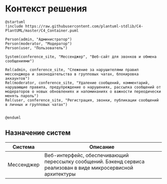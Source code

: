# Контекст решения
<!-- Окружение системы (роли, участники, внешние системы) и связи системы с ним. Диаграмма контекста C4 и текстовое описание. 
-->
```plantuml
@startuml
!include https://raw.githubusercontent.com/plantuml-stdlib/C4-PlantUML/master/C4_Container.puml

Person(admin, "Администратор")
Person(moderator, "Модератор")
Person(user, "Пользователь")

System(conference_site, "Мессенджер", "Веб-сайт для звонков и обмена сообщениями")

Rel(admin, conference_site, "Слежение за нарушителями правил мессенджера и законодательства в групповых чатах, блокировка аккаунтов")
Rel(moderator, conference_site, "Удаление сообщений, комментарий, нарушающие правила, предупреждение о нарушениях, рассылка сообщений от модераторов о новых обновлениях и напоминаниях о важности переодически менять пароль")
Rel(user, conference_site, "Регистрация, звонки, публикации сообщений в личных и групповых чатах")


@enduml
```

## Назначение систем
|Система| Описание|
|-------|---------|
| Мессенджер | Веб-интерфейс, обеспечивающий перессылку сообщений. Бэкенд сервиса реализован в виде микросервисной архитектуры |